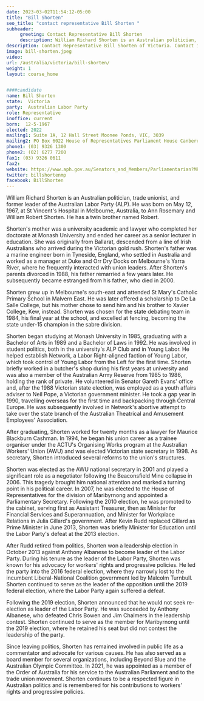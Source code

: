 ```yaml
---
date: 2023-03-02T11:54:12-05:00
title: "Bill Shorten"
seo_title: "contact representative Bill Shorten "
subheader:
     greeting: Contact Representative Bill Shorten
     description: William Richard Shorten is an Australian politician, trade unionist, and former leader of the Australian Labor Party (ALP).
description: Contact Representative Bill Shorten of Victoria. Contact information for Bill Shorten includes email address, phone number, and mailing address.
image: bill-shorten.jpeg
video:
url: /australia/victoria/bill-shorten/
weight: 1
layout: course_home


####candidate
name: Bill Shorten
state:	Victoria
party:	Australian Labor Party
role: Representative
inoffice: current
born:  12-5-1967
elected: 2022
mailing1: Suite 1A, 12 Hall Street Moonee Ponds, VIC, 3039
mailing2: PO Box 6022 House of Representatives Parliament House Canberra ACT 2600
phone1:	(03) 9326 1300
phone2: (02) 6277 7200
fax1: (03) 9326 0611
fax2:
website: https://www.aph.gov.au/Senators_and_Members/Parliamentarian?MPID=00ATG
twitter: billshortenmp
facebook: BillShorten
---
```


William Richard Shorten is an Australian politician, trade unionist, and former leader of the Australian Labor Party (ALP). He was born on May 12, 1967, at St Vincent's Hospital in Melbourne, Australia, to Ann Rosemary and William Robert Shorten. He has a twin brother named Robert.

Shorten's mother was a university academic and lawyer who completed her doctorate at Monash University and ended her career as a senior lecturer in education. She was originally from Ballarat, descended from a line of Irish Australians who arrived during the Victorian gold rush. Shorten's father was a marine engineer born in Tyneside, England, who settled in Australia and worked as a manager at Duke and Orr Dry Docks on Melbourne's Yarra River, where he frequently interacted with union leaders. After Shorten's parents divorced in 1988, his father remarried a few years later. He subsequently became estranged from his father, who died in 2000.

Shorten grew up in Melbourne's south-east and attended St Mary's Catholic Primary School in Malvern East. He was later offered a scholarship to De La Salle College, but his mother chose to send him and his brother to Xavier College, Kew, instead. Shorten was chosen for the state debating team in 1984, his final year at the school, and excelled at fencing, becoming the state under-15 champion in the sabre division.

Shorten began studying at Monash University in 1985, graduating with a Bachelor of Arts in 1989 and a Bachelor of Laws in 1992. He was involved in student politics, both in the university's ALP Club and in Young Labor. He helped establish Network, a Labor Right-aligned faction of Young Labor, which took control of Young Labor from the Left for the first time. Shorten briefly worked in a butcher's shop during his first years at university and was also a member of the Australian Army Reserve from 1985 to 1986, holding the rank of private. He volunteered in Senator Gareth Evans' office and, after the 1988 Victorian state election, was employed as a youth affairs adviser to Neil Pope, a Victorian government minister. He took a gap year in 1990, travelling overseas for the first time and backpacking through Central Europe. He was subsequently involved in Network's abortive attempt to take over the state branch of the Australian Theatrical and Amusement Employees' Association.

After graduating, Shorten worked for twenty months as a lawyer for Maurice Blackburn Cashman. In 1994, he began his union career as a trainee organiser under the ACTU's Organising Works program at the Australian Workers' Union (AWU) and was elected Victorian state secretary in 1998. As secretary, Shorten introduced several reforms to the union's structures.

Shorten was elected as the AWU national secretary in 2001 and played a significant role as a negotiator following the Beaconsfield Mine collapse in 2006. This tragedy brought him national attention and marked a turning point in his political career. In 2007, he was elected to the House of Representatives for the division of Maribyrnong and appointed a Parliamentary Secretary. Following the 2010 election, he was promoted to the cabinet, serving first as Assistant Treasurer, then as Minister for Financial Services and Superannuation, and Minister for Workplace Relations in Julia Gillard's government. After Kevin Rudd replaced Gillard as Prime Minister in June 2013, Shorten was briefly Minister for Education until the Labor Party's defeat at the 2013 election.

After Rudd retired from politics, Shorten won a leadership election in October 2013 against Anthony Albanese to become leader of the Labor Party. During his tenure as the leader of the Labor Party, Shorten was known for his advocacy for workers' rights and progressive policies. He led the party into the 2016 federal election, where they narrowly lost to the incumbent Liberal-National Coalition government led by Malcolm Turnbull. Shorten continued to serve as the leader of the opposition until the 2019 federal election, where the Labor Party again suffered a defeat.

Following the 2019 election, Shorten announced that he would not seek re-election as leader of the Labor Party. He was succeeded by Anthony Albanese, who defeated Chris Bowen and Jim Chalmers in the leadership contest. Shorten continued to serve as the member for Maribyrnong until the 2019 election, where he retained his seat but did not contest the leadership of the party.

Since leaving politics, Shorten has remained involved in public life as a commentator and advocate for various causes. He has also served as a board member for several organizations, including Beyond Blue and the Australian Olympic Committee. In 2021, he was appointed as a member of the Order of Australia for his service to the Australian Parliament and to the trade union movement. Shorten continues to be a respected figure in Australian politics and is remembered for his contributions to workers' rights and progressive policies.

